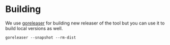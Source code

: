 # Building

We use [goreleaser](https://goreleaser.com/) for building new releaser of the tool but you can use it to build local versions as well.

`goreleaser --snapshot --rm-dist`
